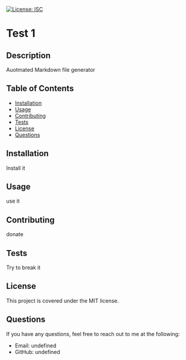 
  [![License: ISC](https://img.shields.io/badge/License-ISC-blue.svg)](https://opensource.org/licenses/ISC)

  # Test 1  
  
  ## Description
  Auotmated Markdown file generator

  ## Table of Contents
  * [Installation](#Installation)
  * [Usage](#Usage)
  * [Contributing](#Contributing)
  * [Tests](#Tests)
  * [License](#License)
  * [Questions](#Questions)
  
  ## Installation
  Install it
  
  ## Usage
  use it

  ## Contributing
  donate

  ## Tests
  Try to break it

  ## License
  This project is covered under the MIT license.
  

  ## Questions
  If you have any questions, feel free to reach out to me at the following:
  * Email: undefined
  * GitHub: undefined
